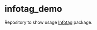# infotag_demo
Repository to show usage [Infotag](https://github.com/shahronak47/infotag) package. 
